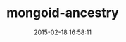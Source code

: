 ---
layout: post
title:  "mongoid-ancestry"
repo:   "skyeagle/mongoid-ancestry"
date:   2015-02-18 16:58:11
gemurl: http://github.com/skyeagle/mongoid-ancestry
---